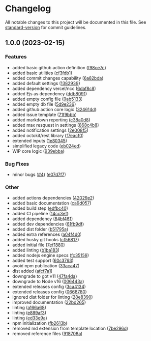 # Changelog

All notable changes to this project will be documented in this file. See [standard-version](https://github.com/conventional-changelog/standard-version) for commit guidelines.

## 1.0.0 (2023-02-15)


### Features

* added basic github action definition ([f98ce7c](https://github.com/ulisesGascon/openssf-scorecard-monitor/commits/f98ce7c0affd8559f37e5fbf2f9a2c3e30242eca))
* added basic utilities ([cf3fdb1](https://github.com/ulisesGascon/openssf-scorecard-monitor/commits/cf3fdb12bd1d8fcdd387d1a9c8a73fc20dcb1c50))
* added commit changes capability ([6a82bda](https://github.com/ulisesGascon/openssf-scorecard-monitor/commits/6a82bda3f82787caf58e6ca3cd65002943b36484))
* added default settings ([1382939](https://github.com/ulisesGascon/openssf-scorecard-monitor/commits/138293900da4c9b7b9ee9ed7158df420c218e243))
* added dependency vercel/ncc ([6daf8c8](https://github.com/ulisesGascon/openssf-scorecard-monitor/commits/6daf8c85e37e89833cc388cfa525658056bc4e12))
* added Ejs as dependency ([ddb8091](https://github.com/ulisesGascon/openssf-scorecard-monitor/commits/ddb8091243ae905f3e57374de72a7374d5cf00b2))
* added empty config file ([0ab5133](https://github.com/ulisesGascon/openssf-scorecard-monitor/commits/0ab51330c188a6e2e19e8c1705f95e8ec6a9b357))
* added empty db file ([5d9e236](https://github.com/ulisesGascon/openssf-scorecard-monitor/commits/5d9e236327ddc4fe9a9819e3280d9738010f14d8))
* added github action core logic ([324614d](https://github.com/ulisesGascon/openssf-scorecard-monitor/commits/324614d184fbbf02b034825cf46fb413b8318cfd))
* added issue template ([71f9bbb](https://github.com/ulisesGascon/openssf-scorecard-monitor/commits/71f9bbb2901d471c8014495a7e8b885d97ac23f7))
* added markdown reporting ([c38a0d8](https://github.com/ulisesGascon/openssf-scorecard-monitor/commits/c38a0d85806d24f82713a94cd7119308d53cef14))
* added max resquest in settings ([868c4b8](https://github.com/ulisesGascon/openssf-scorecard-monitor/commits/868c4b86e575e9d4d1356ca9b5a6359b2e03f92a))
* added notification settings ([2e008f5](https://github.com/ulisesGascon/openssf-scorecard-monitor/commits/2e008f5e50724b414c6b6c2a71dd58fcb10ad0cd))
* added octokit/rest library ([f7eacf0](https://github.com/ulisesGascon/openssf-scorecard-monitor/commits/f7eacf08cba8034723fd539d90a674de36c250a6))
* extended inputs ([1e80345](https://github.com/ulisesGascon/openssf-scorecard-monitor/commits/1e80345be1777b7db25952af3d1081af93141a03))
* simplified legacy code ([eb024ed](https://github.com/ulisesGascon/openssf-scorecard-monitor/commits/eb024ed84e505433bb89098c65140e43b5784e7c))
* WIP core logic ([939ebba](https://github.com/ulisesGascon/openssf-scorecard-monitor/commits/939ebba0c1d773237366620cefd77e2a54afff09))


### Bug Fixes

* minor bugs ([#4](https://github.com/UlisesGascon/openssf-scorecard-monitor/issues/4)) ([e07d7f7](https://github.com/ulisesGascon/openssf-scorecard-monitor/commits/e07d7f7dd38efa5caaf64d0c548752f2ae54ed45))


### Other

* added actions dependencies ([42029e2](https://github.com/ulisesGascon/openssf-scorecard-monitor/commits/42029e2788dfae7ad0b2ffd9011b085d46b10416))
* added basic documentation ([ca9d057](https://github.com/ulisesGascon/openssf-scorecard-monitor/commits/ca9d0574a6189c0244abc2fa1951f2f3fb0ca265))
* added build step  ([edfbc40](https://github.com/ulisesGascon/openssf-scorecard-monitor/commits/edfbc40e1c79bb3317e54f3b1265d762df1bf248))
* added CI pipeline ([14cc3ef](https://github.com/ulisesGascon/openssf-scorecard-monitor/commits/14cc3ef72671b56fc196639319ef1727af7b5f8b))
* added dependency ([84bf461](https://github.com/ulisesGascon/openssf-scorecard-monitor/commits/84bf4617d82095b9c11b58ed528cd0e1b19679d7))
* added dev dependencies ([61fb9df](https://github.com/ulisesGascon/openssf-scorecard-monitor/commits/61fb9dfdb9f58ec422c917c0fe7be82cea8cbed7))
* added dist folder ([b51795a](https://github.com/ulisesGascon/openssf-scorecard-monitor/commits/b51795a3eb45c7ed30854d42c0f71baf2e800f98))
* added extra references ([a04f4d0](https://github.com/ulisesGascon/openssf-scorecard-monitor/commits/a04f4d0b7d3acdee274d9dc7f7eb7ba9cdd728b4))
* added husky git hooks ([cf56817](https://github.com/ulisesGascon/openssf-scorecard-monitor/commits/cf568176151265c092051ce11de5fdbbeaa822ee))
* added initial file ([7ef1880](https://github.com/ulisesGascon/openssf-scorecard-monitor/commits/7ef18801e6ef662e8b345bcf1afb7272843eec93))
* added linting ([b1ba183](https://github.com/ulisesGascon/openssf-scorecard-monitor/commits/b1ba1837c9b79d133cd8eae18779eb95706b4bb1))
* added nodejs engine specs ([fc35159](https://github.com/ulisesGascon/openssf-scorecard-monitor/commits/fc351595aeb23903ea54406d91f8c41b0d1601c8))
* added test support ([60c3763](https://github.com/ulisesGascon/openssf-scorecard-monitor/commits/60c3763c9e9ce21708e0345e941536e5b94a24d0))
* avoid npm publication ([33aca47](https://github.com/ulisesGascon/openssf-scorecard-monitor/commits/33aca4797de7acb581b37ae3885e64ca33d7dadd))
* dist added ([afcf7a1](https://github.com/ulisesGascon/openssf-scorecard-monitor/commits/afcf7a1898698eb4aa5be176dbffb58cd92c68cb))
* downgrade to got v11 ([47fa4da](https://github.com/ulisesGascon/openssf-scorecard-monitor/commits/47fa4dab2892369999a824dfde018361942efbcd))
* downgrade to Node v16 ([006443a](https://github.com/ulisesGascon/openssf-scorecard-monitor/commits/006443a765e291856bce17e6def903a22d26f7d9))
* extended releases config ([3ca4134](https://github.com/ulisesGascon/openssf-scorecard-monitor/commits/3ca4134c7682bc12cb95b0fe7c698caf16514af2))
* extended releases config ([0668780](https://github.com/ulisesGascon/openssf-scorecard-monitor/commits/06687803ea166c19c13a2cfe9259ba4d051943d0))
* ignored dist folder for linting ([28e8390](https://github.com/ulisesGascon/openssf-scorecard-monitor/commits/28e83905706f9a0de7b11655a0e5fbf9271d98e2))
* improved documentation ([22bd265](https://github.com/ulisesGascon/openssf-scorecard-monitor/commits/22bd265c0374c79d8334d36f9be5ee88b744439c))
* linting ([a166a68](https://github.com/ulisesGascon/openssf-scorecard-monitor/commits/a166a682889bcc757ff6ab9f330eae3c8b546132))
* linting ([e889af3](https://github.com/ulisesGascon/openssf-scorecard-monitor/commits/e889af3c39fdf3cc3c8d74819442ea043d6a4291))
* linting ([ed33e9a](https://github.com/ulisesGascon/openssf-scorecard-monitor/commits/ed33e9afe096a156e9e7ff9580c037f945b1d613))
* npm initialization ([fb2613b](https://github.com/ulisesGascon/openssf-scorecard-monitor/commits/fb2613b272128f4151ea8eb57f2b3aa310df514b))
* removed md extension from template location ([7be296d](https://github.com/ulisesGascon/openssf-scorecard-monitor/commits/7be296d134fc436c9c2b151149ce4a6a58483570))
* removed reference files ([918708a](https://github.com/ulisesGascon/openssf-scorecard-monitor/commits/918708a98feff0054ad7d68f17ae534a8cb354bd))
